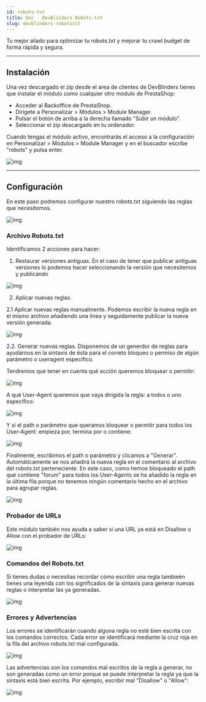 ```yaml
---
id: robots-txt
title: Doc - DevBlinders Robots.txt
slug: devblinders-robotstxt
---
```


Tu mejor aliado para optimizar tu robots.txt y mejorar tu crawl budget de forma rápida y segura.

---

## Instalación
Una vez descargado el zip desde el area de clientes de DevBlinders tienes que instalar el módulo como cualquier otro módulo de PrestaShop:

- Acceder al Backoffice de PrestaShop.
- Dirigete a Personalizar > Módulos > Module Manager.
- Pulsar el botón de arriba a la derecha llamado "Subir un módulo".
- Seleccionar el zip descargado en tu ordenador.

Cuando tengas el módulo activo, encontrarás el acceso a la configuración en Personalizar > Módulos > Module Manager y en el buscador escribe "robots" y pulsa enter. 

![img](https://devblinders.com/img/cms/documentaciones/robotstxt/configurar-robotstxt.jpg)

---

## Configuración
En este paso podremos configurar nuestro robots.txt siguiendo las reglas que necesitemos. 

![img](https://devblinders.com/img/cms/documentaciones/robotstxt/archivo-robotstxt.jpg)

### Archivo Robots.txt

Identificamos 2 acciones para hacer:

1. Restaurar versiones antiguas. En el caso de tener que publicar antiguas versiones lo podemos hacer seleccionando la versión que necesitemos y publicando 

![img](https://devblinders.com/img/cms/documentaciones/robotstxt/restaurar-robotstxt.jpg)

2. Aplicar nuevas reglas.

  2.1 Aplicar nuevas reglas manualmente. Podemos escribir la nueva regla en el mismo archivo añadiendo una línea y seguidamente publicar la nueva versión generada.
  
 ![img](https://devblinders.com/img/cms/documentaciones/robotstxt/nueva-regla-manual.jpg)
 
 2.2. Generar nuevas reglas. Disponemos de un generdor de reglas para ayudarnos en la sintaxis de ésta para el correto bloqueo o permiso de algún parámetro o useragent específico. 
 
 Tendremos que tener en cuenta qué acción queremos bloquear o permitir:

 ![img](https://devblinders.com/img/cms/documentaciones/robotstxt/generador-de-reglas-accion.jpg)
 
 A qué User-Agent queremos que vaya dirigida la regla: a todos o uno específico:
 
 ![img](https://devblinders.com/img/cms/documentaciones/robotstxt/generador-regla-useragent.jpg)
 
 Y si el path o parámetro que queramos bloquear o permitir para todos los User-Agent: empieza por, termina por o contiene:
 
 ![img](https://devblinders.com/img/cms/documentaciones/robotstxt/generador-regla-contenido.jpg)
 
 Finalmente, escribimos el path o parámetro y clicamos a "Generar". Automáticamente se nos añadirá la nueva regla en el comentario al archivo del robots.txt perteneciente. En este caso, como hemos bloqueado el path que contiene "forum" para todos los User-Agents se ha añadido la regla en la última fila porque no tenemos ningún comentario hecho en el archivo para agrupar reglas.

 ![img](https://devblinders.com/img/cms/documentaciones/robotstxt/mueva-regla-generada.jpg)
 
### Probador de URLs
 
Este módulo también nos ayuda a saber si una URL ya está en Disallow o Allow con el probador de URLs:

![img](https://devblinders.com/img/cms/documentaciones/robotstxt/url-bloqueada.jpg)

### Comandos del Robots.txt 

Si tienes dudas o necesitas recordar cómo escribir una regla tambieén tienes una leyenda con los significados de la sintaxis para generar nuevas reglas o interpretar las ya generadas.

![img](https://devblinders.com/img/cms/documentaciones/robotstxt/leyenda-robotstxt-sintaxis.jpg)

### Errores y Advertencias

Los errores se identificarán cuando alguna regla no esté bien escrita con los comandos correctos. Cada error se identificará mediante la cruz roja en la fila del archivo robots.txt mal configurada.

![img](https://devblinders.com/img/cms/documentaciones/robotstxt/errores-robotstxt.jpg)

Las advertencias son los comandos mal escritos de la regla a generar, no son generadas como un error porque se puede interpretar la regla ya que la sintaxis está bien escrita. Por ejemplo, escribir mal "Disallow" o "Allow":

![img](https://devblinders.com/img/cms/documentaciones/robotstxt/advertencias-robotstxt.jpg)


 
 
 
